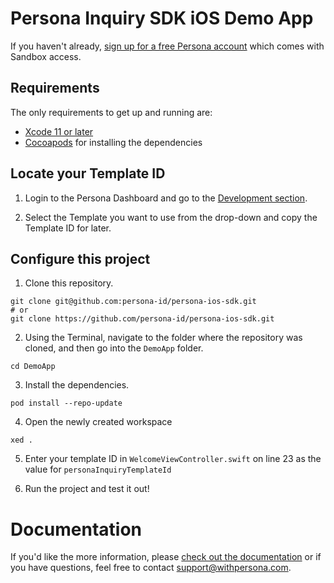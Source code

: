 # Persona Inquiry SDK iOS Demo App

If you haven't already, [sign up for a free Persona account](https://withpersona.com/dashboard/signup) which comes with Sandbox access.

## Requirements

The only requirements to get up and running are:
- [Xcode 11 or later](https://developer.apple.com/xcode)
- [Cocoapods](https://cocoapods.org) for installing the dependencies

## Locate your Template ID

1. Login to the Persona Dashboard and go to the [Development section](https://withpersona.com/dashboard/development).

2. Select the Template you want to use from the drop-down and copy the Template ID for later.

## Configure this project

1. Clone this repository.

```
git clone git@github.com:persona-id/persona-ios-sdk.git
# or
git clone https://github.com/persona-id/persona-ios-sdk.git
```

2. Using the Terminal, navigate to the folder where the repository was cloned, and then go into the `DemoApp` folder.

```
cd DemoApp
```

3. Install the dependencies.

```
pod install --repo-update
```

4. Open the newly created workspace

```
xed .
```

5. Enter your template ID in `WelcomeViewController.swift` on line 23 as the value for `personaInquiryTemplateId`

6. Run the project and test it out!

# Documentation

If you'd like the more information, please [check out the documentation](https://docs.withpersona.com/docs/native-mobile-sdks) or if you have questions, feel free to contact support@withpersona.com.
